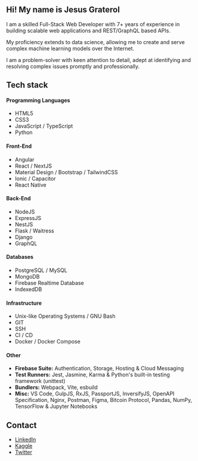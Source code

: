 ## Hi! My name is Jesus Graterol

I am a skilled Full-Stack Web Developer with 7+ years of experience in building scalable web applications and REST/GraphQL based APIs.

My proficiency extends to data science, allowing me to create and serve complex machine learning models over the Internet.

I am a problem-solver with keen attention to detail, adept at identifying and resolving complex issues promptly and professionally.


## Tech stack



#### Programming Languages

- HTML5
- CSS3
- JavaScript / TypeScript
- Python


#### Front-End

- Angular
- React / NextJS
- Material Design / Bootstrap / TailwindCSS
- Ionic / Capacitor
- React Native


#### Back-End

- NodeJS
- ExpressJS
- NestJS
- Flask / Waitress
- Django
- GraphQL


#### Databases

- PostgreSQL / MySQL
- MongoDB 
- Firebase Realtime Database
- IndexedDB

  
#### Infrastructure

- Unix-like Operating Systems / GNU Bash
- GIT
- SSH
- CI / CD
- Docker / Docker Compose


#### Other

- **Firebase Suite:** Authentication, Storage, Hosting & Cloud Messaging
- **Test Runners:** Jest, Jasmine, Karma & Python's built-in testing framework (unittest)
- **Bundlers:** Webpack, Vite, esbuild
- **Misc:** VS Code, GulpJS, RxJS, PassportJS, InversifyJS, OpenAPI Specification, Nginx, Postman, Figma, Bitcoin Protocol, Pandas, NumPy, TensorFlow & Jupyter Notebooks


## Contact
- [LinkedIn](https://www.linkedin.com/in/jesus-graterol/)
- [Kaggle](https://www.kaggle.com/jesusgraterol)
- [Twitter](https://twitter.com/jesusgrat_dev)
